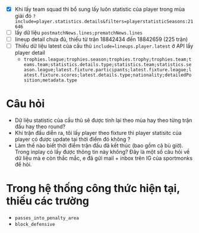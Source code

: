  - [x] Khi lấy team squad thì bổ sung lấy luôn statistic của player trong mùa giải đó `?include=player.statistics.details&filters=playerstatisticSeasons:21646`
- [ ] lấy dữ liệu `postmatchNews.lines;prematchNews.lines`
- [ ] lineup detail chưa đủ, thiếu từ trận 18842434 đến 18842659 (225 trận)
- [ ] Thiếu dữ liệu latest của cầu thủ `include=lineups.player.latest` ở API lấy player detail
	- `trophies.league;trophies.season;trophies.trophy;trophies.team;teams.team;statistics.details.type;statistics.team;statistics.season.league;latest.fixture.participants;latest.fixture.league;latest.fixture.scores;latest.details.type;nationality;detailedPosition;metadata.type`


# Câu hỏi
- Dữ liệu statistic của cầu thủ sẽ được tính lại theo mùa hay theo từng trận đấu hay theo round?
- Khi trận đấu diễn ra, tôi lấy player theo fixture thì player statisitc của player có được update tại thời điểm đó không ?
- Làm thế nào biết thời điểm trận đấu đã kết thúc (bao gồm cả bù giờ). Trong inplay có lấy được thông tin này không?
Đây là một số câu hỏi về dữ liệu mà e còn thắc mắc, e đã gửi mail + inbox trên IG của sportmonks để hỏi.


# Trong hệ thống công thức hiện tại, thiếu các trường

 - `passes_into_penalty_area`
 - `block_defensive`
 
 

<!--stackedit_data:
eyJoaXN0b3J5IjpbMTc2MjczNjc1OCwtMTkxNjM4NDkxNiwtMT
U5MDE2NTEyNywtMjA4OTM2MjM0OCwtMjA2ODUxMTM1MSwtMTM0
MzQxODUwOCwxNDgxNDk4MjExLC05MTAxMDc1MjMsMjExNTkyND
c1MCw1NDEzMzcwNjksNDc1NTQyNjY0LDY0MzM4Mjk4NSwzNjMy
ODQwMjAsMTMxNzM3Mzg5MSwxODkwMTk5MDQ5LDEyMTk2NDQyOT
ksMTczNDA2MjU4OCw1MzQ2MDMxOTcsMTYyOTYzMTE0N119
-->